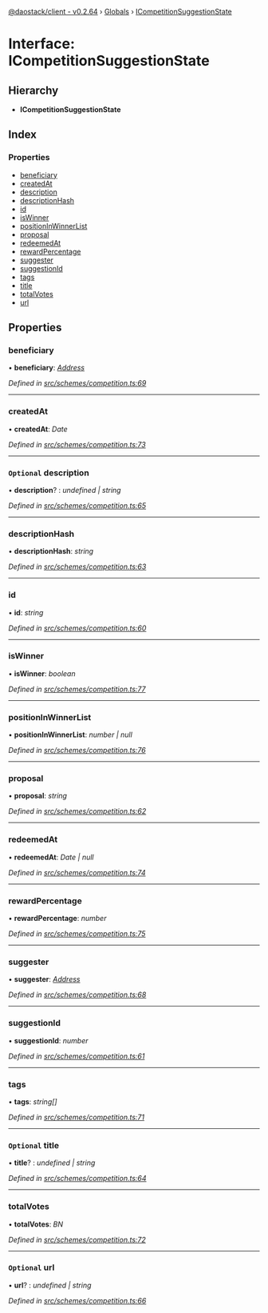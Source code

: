 [@daostack/client - v0.2.64](../README.md) › [Globals](../globals.md) › [ICompetitionSuggestionState](icompetitionsuggestionstate.md)

# Interface: ICompetitionSuggestionState

## Hierarchy

* **ICompetitionSuggestionState**

## Index

### Properties

* [beneficiary](icompetitionsuggestionstate.md#beneficiary)
* [createdAt](icompetitionsuggestionstate.md#createdat)
* [description](icompetitionsuggestionstate.md#optional-description)
* [descriptionHash](icompetitionsuggestionstate.md#descriptionhash)
* [id](icompetitionsuggestionstate.md#id)
* [isWinner](icompetitionsuggestionstate.md#iswinner)
* [positionInWinnerList](icompetitionsuggestionstate.md#positioninwinnerlist)
* [proposal](icompetitionsuggestionstate.md#proposal)
* [redeemedAt](icompetitionsuggestionstate.md#redeemedat)
* [rewardPercentage](icompetitionsuggestionstate.md#rewardpercentage)
* [suggester](icompetitionsuggestionstate.md#suggester)
* [suggestionId](icompetitionsuggestionstate.md#suggestionid)
* [tags](icompetitionsuggestionstate.md#tags)
* [title](icompetitionsuggestionstate.md#optional-title)
* [totalVotes](icompetitionsuggestionstate.md#totalvotes)
* [url](icompetitionsuggestionstate.md#optional-url)

## Properties

###  beneficiary

• **beneficiary**: *[Address](../globals.md#address)*

*Defined in [src/schemes/competition.ts:69](https://github.com/daostack/client/blob/b547acc/src/schemes/competition.ts#L69)*

___

###  createdAt

• **createdAt**: *Date*

*Defined in [src/schemes/competition.ts:73](https://github.com/daostack/client/blob/b547acc/src/schemes/competition.ts#L73)*

___

### `Optional` description

• **description**? : *undefined | string*

*Defined in [src/schemes/competition.ts:65](https://github.com/daostack/client/blob/b547acc/src/schemes/competition.ts#L65)*

___

###  descriptionHash

• **descriptionHash**: *string*

*Defined in [src/schemes/competition.ts:63](https://github.com/daostack/client/blob/b547acc/src/schemes/competition.ts#L63)*

___

###  id

• **id**: *string*

*Defined in [src/schemes/competition.ts:60](https://github.com/daostack/client/blob/b547acc/src/schemes/competition.ts#L60)*

___

###  isWinner

• **isWinner**: *boolean*

*Defined in [src/schemes/competition.ts:77](https://github.com/daostack/client/blob/b547acc/src/schemes/competition.ts#L77)*

___

###  positionInWinnerList

• **positionInWinnerList**: *number | null*

*Defined in [src/schemes/competition.ts:76](https://github.com/daostack/client/blob/b547acc/src/schemes/competition.ts#L76)*

___

###  proposal

• **proposal**: *string*

*Defined in [src/schemes/competition.ts:62](https://github.com/daostack/client/blob/b547acc/src/schemes/competition.ts#L62)*

___

###  redeemedAt

• **redeemedAt**: *Date | null*

*Defined in [src/schemes/competition.ts:74](https://github.com/daostack/client/blob/b547acc/src/schemes/competition.ts#L74)*

___

###  rewardPercentage

• **rewardPercentage**: *number*

*Defined in [src/schemes/competition.ts:75](https://github.com/daostack/client/blob/b547acc/src/schemes/competition.ts#L75)*

___

###  suggester

• **suggester**: *[Address](../globals.md#address)*

*Defined in [src/schemes/competition.ts:68](https://github.com/daostack/client/blob/b547acc/src/schemes/competition.ts#L68)*

___

###  suggestionId

• **suggestionId**: *number*

*Defined in [src/schemes/competition.ts:61](https://github.com/daostack/client/blob/b547acc/src/schemes/competition.ts#L61)*

___

###  tags

• **tags**: *string[]*

*Defined in [src/schemes/competition.ts:71](https://github.com/daostack/client/blob/b547acc/src/schemes/competition.ts#L71)*

___

### `Optional` title

• **title**? : *undefined | string*

*Defined in [src/schemes/competition.ts:64](https://github.com/daostack/client/blob/b547acc/src/schemes/competition.ts#L64)*

___

###  totalVotes

• **totalVotes**: *BN*

*Defined in [src/schemes/competition.ts:72](https://github.com/daostack/client/blob/b547acc/src/schemes/competition.ts#L72)*

___

### `Optional` url

• **url**? : *undefined | string*

*Defined in [src/schemes/competition.ts:66](https://github.com/daostack/client/blob/b547acc/src/schemes/competition.ts#L66)*
